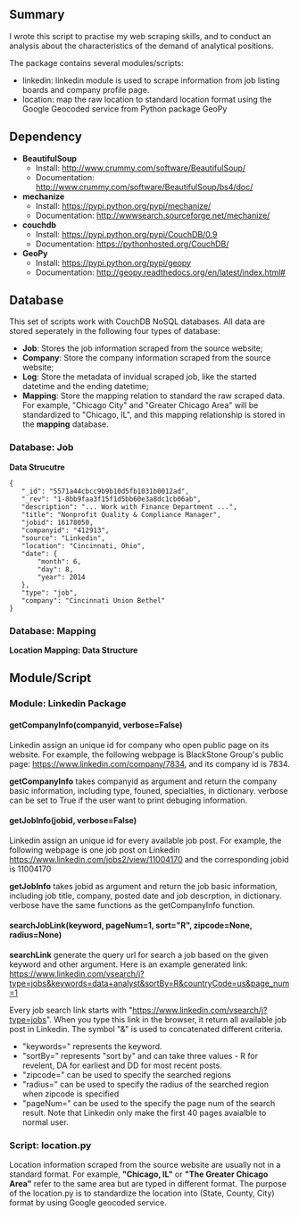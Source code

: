 ## Summary

I wrote this script to practise my web scraping skills, and to conduct an analysis about the characteristics of the demand of analytical positions. 

The package contains several modules/scripts:
- linkedin: linkedin module is used to scrape information from job listing boards and company profile page.
- location: map the raw location to standard location format using the Google Geocoded service from Python package GeoPy

## Dependency

- **BeautifulSoup**
  - Install: http://www.crummy.com/software/BeautifulSoup/
  - Documentation: http://www.crummy.com/software/BeautifulSoup/bs4/doc/
- **mechanize**
  - Install: https://pypi.python.org/pypi/mechanize/
  - Documentation: http://wwwsearch.sourceforge.net/mechanize/
- **couchdb**
  - Install: https://pypi.python.org/pypi/CouchDB/0.9
  - Documentation: https://pythonhosted.org/CouchDB/
- **GeoPy**
  - Install: https://pypi.python.org/pypi/geopy
  - Documentation: http://geopy.readthedocs.org/en/latest/index.html#

## Database

This set of scripts work with CouchDB NoSQL databases. All data are stored seperately in the following four types of database:
- **Job**: Stores the job information scraped from the source website;
- **Company**: Store the company information scraped from the source website;
- **Log**: Store the metadata of invidual scraped job, like the started datetime and the ending datetime;
- **Mapping**: Store the mapping relation to standard the raw scraped data. For example, "Chicago City" and "Greater Chicago Area" will be standardized to "Chicago, IL", and this mapping relationship is stored in the **mapping** database. 

### Database: Job
**Data Strucutre**
``` 
{
   "_id": "5571a44cbcc9b9b10d5fb1031b0012ad",
   "_rev": "1-8bb9faa3f15f1d5bb60e3a8dc1cb06ab",
   "description": "... Work with Finance Department ...",
   "title": "Nonprofit Quality & Compliance Manager",
   "jobid": 16178050,
   "companyid": "412913",
   "source": "Linkedin",
   "location": "Cincinnati, Ohio",
   "date": {
       "month": 6,
       "day": 8,
       "year": 2014
   },
   "type": "job",
   "company": "Cincinnati Union Bethel"
}
```
### Database: Mapping
**Location Mapping: Data Structure**

## Module/Script

### Module: Linkedin Package

#### getCompanyInfo(companyid, verbose=False)

Linkedin assign an unique id for company who open public page on its website. For example, the following webpage is BlackStone Group's public page: https://www.linkedin.com/company/7834, and its company id is 7834. 

**getCompanyInfo** takes companyid as argument and return the company basic information, including type, founed, specialties, in dictionary. verbose can be set to True if the user want to print debuging information. 

#### getJobInfo(jobid, verbose=False)

Linkedin assign an unique id for every available job post. For example, the following webpage is one job post on Linkedin https://www.linkedin.com/jobs2/view/11004170 and the corresponding jobid is 11004170

**getJobInfo** takes jobid as argument and return the job basic information, including job title, company, posted date and job descrption, in dictionary. verbose have the same functions as the getCompanyInfo function. 

#### searchJobLink(keyword, pageNum=1, sort="R", zipcode=None, radius=None)

**searchLink** generate the query url for search a job based on the given keyword and other argument. Here is an example generated link: https://www.linkedin.com/vsearch/j?type=jobs&keywords=data+analyst&sortBy=R&countryCode=us&page_num=1

Every job search link starts with "https://www.linkedin.com/vsearch/j?type=jobs". When you type this link in the browser, it return all available job post in Linkedin. The symbol "&" is used to concatenated different criteria. 
- "keywords=" represents the keyword. 
- "sortBy=" represents "sort by" and can take three values - R for revelent, DA for earliest and DD for most recent posts. 
- "zipcode=" can be used to specify the searched regions
- "radius=" can be used to specify the radius of the searched region when zipcode is specified
- "pageNum=" can be used to the specify the page num of the search result. Note that Linkedin only make the first 40 pages avaialble to normal user. 
 
### Script: location.py

Location information scraped from the source website are usually not in a standard format. For example, **"Chicago, IL"** or **"The Greater Chicago Area"** refer to the same area but are typed in different format. The purpose of the location.py is to standardize the location into (State, County, City) format by using Google geocoded service. 
